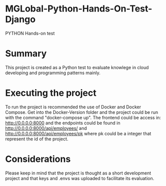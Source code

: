 # MGLobal-Python-Hands-On-Test-Django
PYTHON Hands-on test

# Summary
This project is created as a Python test to evaluate knowlege in cloud developing and programming patterns mainly.

# Executing the project
To run the project is recommended the use of Docker and Docker Compose. Get into the Docker-Version folder and the project could be run with the command "docker-compose up".
The frontend could be access in: http://0.0.0.0:8000 and the endpoints could be found in http://0.0.0.0:8000/api/employees/ and http://0.0.0.0:8000/api/employees/pk where pk could be a integer that represent the id of the project.

# Considerations
Please keep in mind that the project is thought as a short development project and that keys and .envs was uploaded to facilitate its evaluation.
